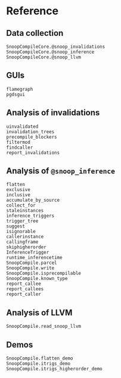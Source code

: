 # Reference

## Data collection

```@docs
SnoopCompileCore.@snoop_invalidations
SnoopCompileCore.@snoop_inference
SnoopCompileCore.@snoop_llvm
```

## GUIs

```@docs
flamegraph
pgdsgui
```

## Analysis of invalidations

```@docs
uinvalidated
invalidation_trees
precompile_blockers
filtermod
findcaller
report_invalidations
```

## Analysis of `@snoop_inference`

```@docs
flatten
exclusive
inclusive
accumulate_by_source
collect_for
staleinstances
inference_triggers
trigger_tree
suggest
isignorable
callerinstance
callingframe
skiphigherorder
InferenceTrigger
runtime_inferencetime
SnoopCompile.parcel
SnoopCompile.write
SnoopCompile.isprecompilable
SnoopCompile.known_type
report_callee
report_callees
report_caller
```

## Analysis of LLVM

```@docs
SnoopCompile.read_snoop_llvm
```

## Demos

```@docs
SnoopCompile.flatten_demo
SnoopCompile.itrigs_demo
SnoopCompile.itrigs_higherorder_demo
```
